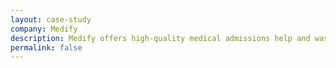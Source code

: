 ```yaml
---
layout: case-study
company: Medify
description: Medify offers high-quality medical admissions help and was used by 2 in 3 of 2020's UCAT applicants in the UK. Mainmatter supported their team with identifying issues in their Ember.js apps, architectural advice as well as releasing a business-critical project on schedule.
permalink: false
---
```

